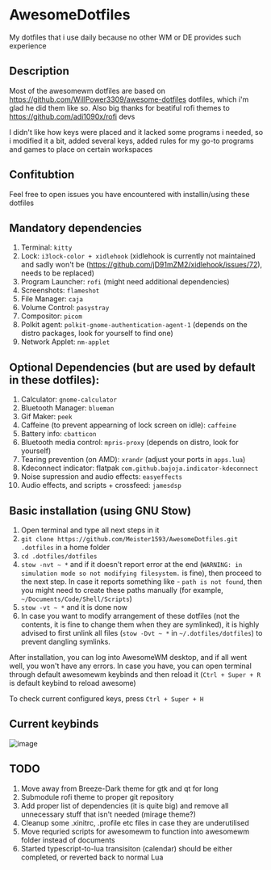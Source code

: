 # AwesomeDotfiles
My dotfiles that i use daily because no other WM or DE provides such experience 

## Description
Most of the awesomewm dotfiles are based on https://github.com/WillPower3309/awesome-dotfiles dotfiles, which i'm glad he did them like so. Also big thanks for beatiful rofi themes to https://github.com/adi1090x/rofi devs

I didn't like how keys were placed and it lacked some programs i needed, so i modified it a bit, added several keys, added rules for my go-to programs and games to place on certain workspaces

## Confitubtion
Feel free to open issues you have  encountered with installin/using these dotfiles

## Mandatory dependencies
1. Terminal: `kitty`
2. Lock: `i3lock-color + xidlehook` (xidlehook is currently not maintained and sadly won't be (https://github.com/jD91mZM2/xidlehook/issues/72), needs to be replaced)
3. Program Launcher: `rofi` (might need additional dependencies)
4. Screenshots: `flameshot`
5. File Manager: `caja`
6. Volume Control: `pasystray`
7. Compositor: `picom`
8. Polkit agent: `polkit-gnome-authentication-agent-1` (depends on the distro packages, look for yourself to find one)
9. Network Applet: `nm-applet`

## Optional Dependencies (but are used by default in these dotfiles):
1. Calculator: `gnome-calculator`
2. Bluetooth Manager: `blueman`
3. Gif Maker: `peek`
4. Caffeine (to prevent appearning of lock screen on idle): `caffeine`
5. Battery info: `cbatticon`
6. Bluetooth media control: `mpris-proxy` (depends  on distro, look for yourself)
7. Tearing prevention (on AMD): `xrandr` (adjust your ports in `apps.lua`)
8. Kdeconnect indicator: flatpak `com.github.bajoja.indicator-kdeconnect`
9. Noise supression and audio effects: `easyeffects`
10. Audio effects, and scripts + crossfeed: `jamesdsp`

## Basic installation (using GNU Stow)
1. Open terminal and type all next steps in it
2. `git clone https://github.com/Meister1593/AwesomeDotfiles.git .dotfiles` in a home folder
3. `cd .dotfiles/dotfiles`
4. `stow -nvt ~ *` and if it doesn't report error at the end (`WARNING: in simulation mode so not modifying filesystem.` is fine), then proceed to the next step. In case it reports something like - `path is not found`, then you might need to create these paths manually (for example, `~/Documents/Code/Shell/Scripts`)
5. `stow -vt ~ *` and it is done now
6. In case you want to modify arrangement of these dotfiles (not the contents, it is fine to change them when they are symlinked), it is highly advised to first unlink all files (`stow -Dvt ~ *` in `~/.dotfiles/dotfiles`) to prevent dangling symlinks.

After installation, you can log into AwesomeWM desktop, and if all went well, you won't have any errors. In case you have, you can open terminal through default awesomewm keybinds and then reload it (`Ctrl + Super + R` is default keybind to reload awesome)

To check current configured keys, press `Ctrl + Super + H`

## Current keybinds 
![image](https://user-images.githubusercontent.com/7141787/154796761-5a0e1af8-aaad-4908-9904-112d0b9034a3.png)

## TODO
  1. Move away from Breeze-Dark theme for gtk and qt for long
  2. Submodule rofi theme to proper git repository
  3. Add proper list of dependencies (it is quite big) and remove all unnecessary stuff that isn't needed (mirage theme?)
  4. Cleanup some .xinitrc, .profile etc files in case they are underutilised
  5. Move requried scripts for awesomewm to function into awesomewm folder instead of documents
  6. Started typescript-to-lua transisiton (calendar) should be either completed, or reverted back to normal Lua
